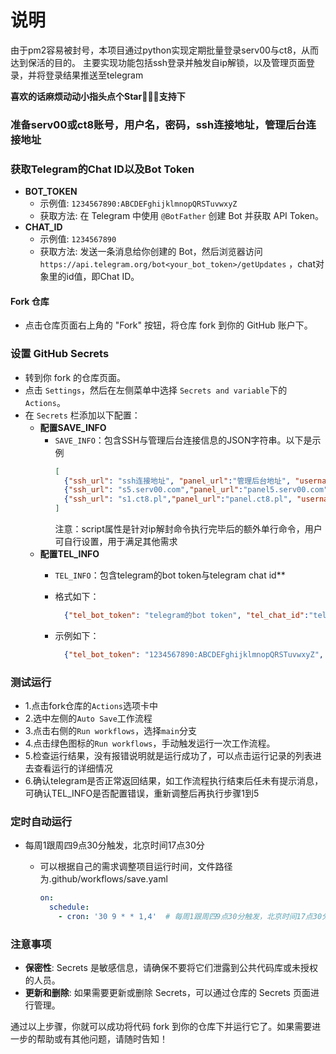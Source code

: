 
# 说明 
由于pm2容易被封号，本项目通过python实现定期批量登录serv00与ct8，从而达到保活的目的。
主要实现功能包括ssh登录并触发自ip解锁，以及管理页面登录，并将登录结果推送至telegram

**喜欢的话麻烦动动小指头点个Star🌟🌟🌟支持下**

### 准备serv00或ct8账号，用户名，密码，ssh连接地址，管理后台连接地址

### 获取Telegram的Chat ID以及Bot Token
- **BOT_TOKEN**
    - 示例值: `1234567890:ABCDEFghijklmnopQRSTuvwxyZ`
    - 获取方法: 在 Telegram 中使用 `@BotFather` 创建 Bot 并获取 API Token。
- **CHAT_ID**
    - 示例值: `1234567890`
    - 获取方法: 发送一条消息给你创建的 Bot，然后浏览器访问 `https://api.telegram.org/bot<your_bot_token>/getUpdates` ，chat对象里的id值，即Chat ID。

#### Fork 仓库
- 点击仓库页面右上角的 "Fork" 按钮，将仓库 fork 到你的 GitHub 账户下。


### 设置 GitHub Secrets
- 转到你 fork 的仓库页面。
- 点击 `Settings`，然后在左侧菜单中选择 `Secrets and variable`下的`Actions`。
- 在 `Secrets` 栏添加以下配置：
  - **配置SAVE_INFO**
    - `SAVE_INFO`：包含SSH与管理后台连接信息的JSON字符串。以下是示例
      ```json
      [
        {"ssh_url": "ssh连接地址", "panel_url":"管理后台地址", "username": "用户名", "password": "密码","script": "额外命令"},
        {"ssh_url": "s5.serv00.com","panel_url":"panel5.serv00.com", "username": "user", "password": "password"},
        {"ssh_url": "s1.ct8.pl","panel_url":"panel.ct8.pl", "username": "user6", "password": "password6","script": "pwd"}
      ]
      ```
      注意：script属性是针对ip解封命令执行完毕后的额外单行命令，用户可自行设置，用于满足其他需求
  - **配置TEL_INFO**
    - `TEL_INFO`：包含telegram的bot token与telegram chat id**
    - 格式如下：

      ```json
        {"tel_bot_token": "telegram的bot token", "tel_chat_id":"telegram的chat id"}
      ```
    - 示例如下：
      ```json
        {"tel_bot_token": "1234567890:ABCDEFghijklmnopQRSTuvwxyZ", "tel_chat_id":"1234567890"}
      ```

### 测试运行

- 1.点击fork仓库的`Actions`选项卡中
- 2.选中左侧的`Auto Save`工作流程
- 3.点击右侧的`Run workflows`，选择`main`分支
- 4.点击绿色图标的`Run workflows`，手动触发运行一次工作流程。
- 5.检查运行结果，没有报错说明就是运行成功了，可以点击运行记录的列表进去查看运行的详细情况
- 6.确认telegram是否正常返回结果，如工作流程执行结束后任未有提示消息，可确认TEL_INFO是否配置错误，重新调整后再执行步骤1到5

### 定时自动运行

- 每周1跟周四9点30分触发，北京时间17点30分

  - 可以根据自己的需求调整项目运行时间，文件路径为.github/workflows/save.yaml

    ```yaml
    on:
      schedule:
        - cron: '30 9 * * 1,4'  # 每周1跟周四9点30分触发，北京时间17点30分
    ```
  

### 注意事项

- **保密性**: Secrets 是敏感信息，请确保不要将它们泄露到公共代码库或未授权的人员。
- **更新和删除**: 如果需要更新或删除 Secrets，可以通过仓库的 Secrets 页面进行管理。

通过以上步骤，你就可以成功将代码 fork 到你的仓库下并运行它了。如果需要进一步的帮助或有其他问题，请随时告知！
